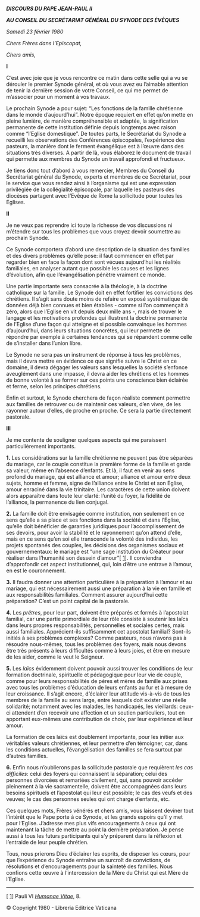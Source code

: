 ***DISCOURS DU PAPE JEAN-PAUL II***

***AU CONSEIL DU SECRÉTARIAT GÉNÉRAL DU SYNODE DES ÉVÈQUES***

*Samedi 23 février 1980*

*Chers Frères dans l’Episcopat,*

*Chers amis,*

**I**

C’est avec joie que je vous rencontre ce matin dans cette selle qui a vu se dérouler le premier Synode général, et où vous avez eu l’aimable attention de tenir la dernière session de votre Conseil, ce qui me permet de m’associer pour un moment à vos travaux.

Le prochain Synode a pour sujet: “Les fonctions de la famille chrétienne dans le monde d’aujourd’hui”. Notre époque requiert en effet qu’on mette en pleine lumière, de manière compréhensible et adaptée, la signification permanente de cette institution définie depuis longtemps avec raison comme “l’Eglise domestique”. De toutes parts, le Secrétariat du Synode a recueilli les observations des Conférences épiscopales, l’expérience des pasteurs, la manière dont le ferment évangélique est à l’œuvre dans des situations très diverses. A partir de là, vous élaborez le document de travail qui permette aux membres du Synode un travail approfondi et fructueux.

Je tiens donc tout d’abord à vous remercier, Membres du Conseil du Secrétariat général du Synode, experts et membres de ce Secrétariat, pour le service que vous rendez ainsi à l’organisme qui est une expression privilégiée de la collégialité épiscopale, par laquelle les pasteurs des diocèses partagent avec l’Evêque de Rome la sollicitude pour toutes les Eglises.

**II**

Je ne veux pas reprendre ici toute la richesse de vos discussions ni m’étendre sur tous les problèmes que vous croyez devoir soumettre au prochain Synode.

Ce Synode comportera d’abord une description de la situation des familles et des divers problèmes qu’elle pose: il faut commencer en effet par regarder bien en face la façon dont sont vécues aujourd’hui les réalités familiales, en analyser autant que possible les causes et les lignes d’évolution, afin que l’évangélisation pénètre vraiment ce monde.

Une partie importante sera consacrée à la théologie, à la doctrine catholique sur la famille. Le Synode doit en effet fortifier les convictions des chrétiens. Il s’agit sans doute moins de refaire un exposé systématique de données déjà bien connues et bien établies - comme si l’on commençait à zéro, alors que l’Eglise en vit depuis deux mille ans -, mais de trouver le langage et les motivations profondes qui illustrent la doctrine permanente de l’Eglise d’une façon qui atteigne et si possible convainque les hommes d’aujourd’hui, dans leurs situations concrètes, qui leur permette de répondre par exemple à certaines tendances qui se répandent comme celle de s’installer dans l’union libre.

Le Synode ne sera pas un instrument de réponse à tous les problèmes, mais il devra mettre en évidence ce que signifie suivre le Christ en ce domaine, il devra dégager les valeurs sans lesquelles la société s’enfonce aveuglément dans une impasse, il devra aider les chrétiens et les hommes de bonne volonté à se former sur ces points une conscience bien éclairée et ferme, selon les principes chrétiens.

Enfin et surtout, le Synode cherchera de façon réaliste comment permettre aux familles de retrouver ou de maintenir ces valeurs, d’en vivre, de les rayonner autour d’elles, de proche en proche. Ce sera la partie directement pastorale.

**III**

Je me contente de souligner quelques aspects qui me paraissent particulièrement importants.

**1.** Les considérations sur la famille chrétienne ne peuvent pas être séparées du mariage, car le couple constitue la première forme de la famille et garde sa valeur, même en l’absence d’enfants. Et là, il faut en venir au sens profond du mariage, qui est alliance et amour; alliance et amour entre deux sujets, homme et femme, signe de l’alliance entre le Christ et son Eglise, amour enraciné dans la vie trinitaire. Les caractères de cette union doivent alors apparaître dans toute leur clarté: l’unité du foyer, la fidélité de l’alliance, la permanence du lien conjugal.

**2.** La famille doit être envisagée comme institution, non seulement en ce sens qu’elle a sa place et ses fonctions dans la société et dans l’Eglise, qu’elle doit bénéficier de garanties juridiques pour l’accomplissement de ses devoirs, pour avoir la stabilité et le rayonnement qu’on attend d’elle, mais en ce sens qu’en soi elle transcende la volonté des individus, les projets spontanés des couples, les décisions des organismes sociaux et gouvernementaux: le mariage est “une sage institution du Créateur pour réaliser dans l’humanité son dessein d’amour”\[ [1](#_ftn1 "")\]. Il conviendra d’approfondir cet aspect institutionnel, qui, loin d’être une entrave à l’amour, en est le couronnement.

**3.** Il faudra donner une attention particulière à la préparation à l’amour et au mariage, qui est nécessairement aussi une préparation à la vie en famille et aux responsabilités familiales. Comment assurer aujourd’hui cette préparation? C’est un point capital de la pastorale.

**4.** Les *prêtres*, pour leur part, doivent être préparés et formés à l’apostolat familial, car une partie primordiale de leur rôle consiste à soutenir les laïcs dans leurs propres responsabilités, personnelles et sociales certes, mais aussi familiales. Apprécient-ils suffisamment cet apostolat familial? Sont-ils initiés à ses problèmes complexes? Comme pasteurs, nous n’avons pas à résoudre nous-mêmes, tous les problèmes des foyers, mais nous devons être très présents à leurs difficultés comme à leurs joies, et être en mesure de les aider, comme le veut le Seigneur.

**5.** Les *laïcs* évidemment doivent pouvoir aussi trouver les conditions de leur formation doctrinale, spirituelle et pédagogique pour leur vie de couple, comme pour leurs responsabilités de pères et mères de famille aux prises avec tous les problèmes d’éducation de leurs enfants au fur et à mesure de leur croissance. Il s’agit encore, d’éclairer leur attitude vis-à-vis de tous les membres de la famille au sens large, entre lesquels doit exister une réelle solidarité; notamment avec les malades, les handicapés, les vieillards: ceux-ci attendent d’en recevoir une affection et un soutien particuliers, tout en apportant eux-mêmes une contribution de choix, par leur expérience et leur amour.

La formation de ces laïcs est doublement importante, pour les initier aux véritables valeurs chrétiennes, et leur permettre d’en témoigner, car, dans les conditions actuelles, l’évangélisation des familles se fera surtout par d’autres familles.

**6.** Enfin nous n’oublierons pas la sollicitude pastorale que requièrent *les cas difficiles*: celui des foyers qui connaissent la séparation; celui des personnes divorcées et remariées civilement, qui, sans pouvoir accéder pleinement à la vie sacramentelle, doivent être accompagnées dans leurs besoins spirituels et l’apostolat qui leur est possible; le cas des veufs et des veuves; le cas des personnes seules qui ont charge d’enfants, etc.

Ces quelques mots, Frères vénérés et chers amis, vous laissent deviner tout l’intérêt que le Pape porte à ce Synode, et les grands espoirs qu’il y met pour l’Eglise. J’adresse mes plus vifs encouragements à ceux qui ont maintenant la tâche de mettre au point la dernière préparation. Je pense aussi à tous les futurs participants qui s’y préparent dans la réflexion et l’entraide de leur peuple chrétien.

Tous, nous prierons Dieu d’éclairer les esprits, de disposer les cœurs, pour que l’expérience du Synode entraîne un surcroît de convictions, de résolutions et d’encouragements pour la sainteté des familles. Nous confions cette œuvre à l’intercession de la Mère du Christ qui est Mère de l’Eglise.

* * *

\[ [1](#_ftnref1 "")\] Pauli VI *[Humanae Vitae](http://www.vatican.va/holy_father/paul_vi/encyclicals/documents/hf_p-vi_enc_25071968_humanae-vitae_fr.html)*, 8.

© Copyright 1980 - Libreria Editrice Vaticana